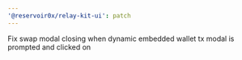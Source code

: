 ```yaml
---
'@reservoir0x/relay-kit-ui': patch
---
```


Fix swap modal closing when dynamic embedded wallet tx modal is prompted and clicked on
